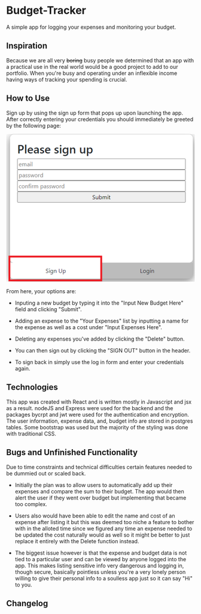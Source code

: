 # Budget-Tracker

A simple app for logging your expenses and monitoring your budget. 

## Inspiration

Because we are all very ~~boring~~ busy people we determined that an app with a practical use in the real world would be a good project to add to our portfolio. When you're busy and operating under an inflexible income having ways of tracking your spending is crucial.

## How to Use

Sign up by using the sign up form that pops up upon launching the app. After correctly entering your credentials you should immediately be greeted by the following page:

<img src="ReadmeImages\Screenshot (577).png" alt="signup" title="signup">

From here, your options are: 

* Inputing a new budget by typing it into the "Input New Budget Here" field and clicking "Submit".

* Adding an expense to the "Your Expenses" list by inputting a name for the expense as well as a cost under "Input Expenses Here".

* Deleting any expenses you've added by clicking the "Delete" button.

* You can then sign out by clicking the "SIGN OUT" button in the header.

* To sign back in simply use the log in form and enter your credentials again.


## Technologies

This app was created with React and is written mostly in Javascript and jsx as a result. nodeJS and Express were used for the backend and the packages bycrpt and jwt were used for the authentication and encryption. The user information, expense data, and, budget info are stored in postgres tables. Some bootstrap was used but the majority of the styling was done with traditional CSS.

## Bugs and Unfinished Functionality
Due to time constraints and technical difficulties certain features needed to be dummied out or scaled back. 

* Initially the plan was to allow users to automatically add up their expenses and compare the sum to their budget. The app would then alert the user if they went over budget but implementing that became too complex. 

* Users also would have been able to edit the name and cost of an expense after listing it but this was deemed too niche a feature to bother with in the alloted time since we figured any time an expense needed to be updated the cost naturally would as well so it might be better to just replace it entirely with the Delete function instead.

* The biggest issue however is that the expense and budget data is not tied to a particular user and can be viewed by anyone logged into the app. This makes listing sensitive info very dangerous and logging in, though secure, basically pointless unless you're a very lonely person willing to give their personal info to a soulless app just so it can say "Hi" to you.

## Changelog

